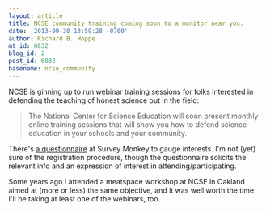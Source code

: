 ```yaml
---
layout: article
title: NCSE community training coming soon to a monitor near you.
date: '2013-09-30 13:59:28 -0700'
author: Richard B. Hoppe
mt_id: 6832
blog_id: 2
post_id: 6832
basename: ncse_community
---
```

NCSE is ginning up to run webinar training sessions for folks interested in defending the teaching of honest science out in the field:

> The National Center for Science Education will soon present monthly online training sessions that will show you how to defend science education in your schools and your community. 

There's [a questionnaire](http://www.surveymonkey.com/s/7D5N7XZ) at Survey Monkey to gauge interests. I'm not (yet) sure of the registration procedure, though the questionnaire solicits the relevant info and an expression of interest in attending/participating.

Some years ago I attended a meatspace workshop at NCSE in Oakland aimed at (more or less) the same objective, and it was well worth the time. I'll be taking at least one of the webinars, too.
